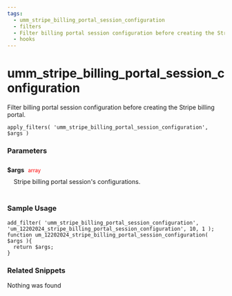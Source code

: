 ```yaml
---
tags: 
  - umm_stripe_billing_portal_session_configuration
  - filters
  - Filter billing portal session configuration before creating the Stripe billing portal.
  - hooks
---
```

# umm\_stripe\_billing\_portal\_session\_configuration
Filter billing portal session configuration before creating the Stripe billing portal.
<Badge text="Since 1.0.8" vertical="middle" />
``` php:no-line-numbers
apply_filters( 'umm_stripe_billing_portal_session_configuration', $args )
```
<div class='hook-sep'></div>

### Parameters

<div style='padding: 10px 0px 10px;'>
<strong>$args</strong> <span style='color:red;font-size:12px;padding: 0px 5px 0px 5px' >array</span>
<div style="margin-left:10px;padding: 10px 5px">Stripe billing portal session's configurations.</div>
</div>
<div class='hook-sep'></div>



### Sample Usage

``` php:no-line-numbers
add_filter( 'umm_stripe_billing_portal_session_configuration', 'um_12202024_stripe_billing_portal_session_configuration', 10, 1 );
function um_12202024_stripe_billing_portal_session_configuration( $args ){
  return $args;
}
```
<div class='hook-sep'></div>



### Related Snippets

Nothing was found

